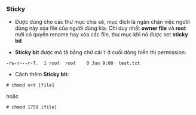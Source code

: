 ### Sticky

- Được dùng cho các thư mục chia sẻ, mục đích là ngăn chặn việc người dùng này xóa file của người dùng kia. Chỉ duy nhất **owner file** và **root** mới có quyền rename hay xóa các file, thư mục khi nó được set **sticky bit**

- **Sticky bit** được mô tả bằng chữ cái ``T`` ở cuối dòng hiển thị permission:

``-rw-r---r-T.  1 root  root    0 Jun 9:00  test.txt``

- Cách thêm **Sticky bit**:

``# chmod o+t [file]``

hoặc

``# chmod 1750 [file]``
